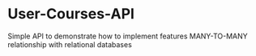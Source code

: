 # User-Courses-API
Simple API to demonstrate how to implement features MANY-TO-MANY relationship with relational databases
